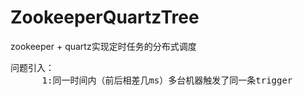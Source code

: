 # ZookeeperQuartzTree
zookeeper + quartz实现定时任务的分布式调度

<pre>
问题引入：
      1:同一时间内（前后相差几ms）多台机器触发了同一条trigger
</pre>